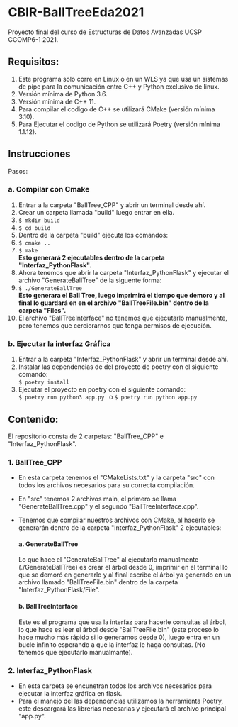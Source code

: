 # CBIR-BallTreeEda2021
Proyecto final del curso de Estructuras de Datos Avanzadas UCSP CCOMP6-1 2021.

## Requisitos:
1. Este programa solo corre en Linux o en un WLS ya que usa un sistemas de pipe para la
comunicación entre C++ y Python exclusivo de linux.
2. Versión mínima de Python 3.6.
3. Versión mínima de C++ 11.
4. Para compilar el codigo de C++ se utilizará CMake (versión mínima 3.10).
5. Para Ejecutar el codigo de Python se utilizará Poetry (versión mínima 1.1.12).

## Instrucciones
Pasos:
### a. Compilar con Cmake
1. Entrar a la carpeta "BallTree_CPP" y abrir un terminal desde ahí.
2. Crear un carpeta llamada "build" luego entrar en ella.<br/>
  1. `$ mkdir build`<br/>
  2. `$ cd build`
3. Dentro de la carpeta "build" ejecuta los comandos:<br/>
  1. `$ cmake ..`<br/>
  2. `$ make`<br/>
     **Esto generará 2 ejecutables dentro de la carpeta "Interfaz_PythonFlask".**
4. Ahora tenemos que abrir la carpeta "Interfaz_PythonFlask" y ejecutar el archivo
   "GenerateBallTree" de la siguente forma:<br/>
  1. `$ ./GenerateBallTree`<br/>
     **Esto generara el Ball Tree, luego imprimirá el tiempo que demoro y al final lo guardará
     en en el archivo "BallTreeFile.bin" dentro de la carpeta "Files".**
5. El archivo "BallTreeInterface" no tenemos que ejecutarlo manualmente, pero tenemos
   que cerciorarnos que tenga permisos de ejecución.

### b. Ejecutar la interfaz Gráfica
1. Entrar a la carpeta "Interfaz_PythonFlask" y abrir un terminal desde ahí.
2. Instalar las dependencias de del proyecto de poetry con el siguiente comando:<br/>
   `$ poetry install`<br/>
3. Ejecutar el proyecto en poetry con el siguiente comando:<br/>
   `$ poetry run python3 app.py ` o `$ poetry run python app.py `

## Contenido:
El repositorio consta de 2 carpetas: "BallTree_CPP" e "Interfaz_PythonFlask".

### 1. BallTree_CPP
* En esta carpeta tenemos el "CMakeLists.txt" y la carpeta "src" con todos los archivos
necesarios para su correcta compilación.
* En "src" tenemos 2 archivos main, el primero se llama "GenerateBallTree.cpp" y
el segundo "BallTreeInterface.cpp".
* Tenemos que compilar nuestros archivos con CMake, al hacerlo se generarán
dentro de la carpeta "Interfaz_PythonFlask" 2 ejecutables:

    #### a. GenerateBallTree
    Lo que hace el "GenerateBallTree" al ejecutarlo manualmente (./GenerateBallTree) es
    crear el árbol desde 0, imprimir en el terminal
    lo que se demoró en generarlo y al final escribe el árbol ya generado en un
    archivo llamado "BallTreeFile.bin" dentro de la carpeta "Interfaz_PythonFlask/File".
    #### b. BallTreeInterface
    Este es el programa que usa la interfaz para hacerle consultas al árbol, lo que
    hace es leer el árbol desde "BallTreeFile.bin" (este proceso lo hace mucho más
    rápido si lo generamos desde 0), luego entra en un bucle infinito esperando a que
    la interfaz le haga consultas. (No tenemos que ejecutarlo manualmante).

### 2. Interfaz_PythonFlask
* En esta carpeta se encunetran todos los archivos necesarios para ejecutar la interfaz
gráfica en flask.
* Para el manejo del las dependencias utilizamos la herramienta Poetry, este descargará
las librerias necesarias y ejecutará el archivo principal "app.py".



